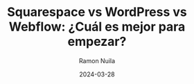 ---
title: "Squarespace vs WordPress vs Webflow: ¿Cuál es mejor para empezar?"
description: "Guía paso a paso para implementar un formulario profesional en Astro con base de datos en Turso y notificaciones automáticas usando Resend. Ideal para sitios modernos y rápidos."
author: "Ramon Nuila"
readtime: 9
img: /photos/astro-form-turso.png
imageAlt: "Formulario en Astro con base de datos y envío de correo"
date: 2024-03-28
---